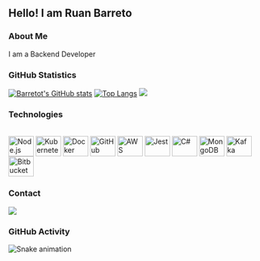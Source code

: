 ## Hello! I am Ruan Barreto

### About Me

I am a Backend Developer

### GitHub Statistics

[![Barretot's GitHub stats](https://github-readme-stats.vercel.app/api?username=barretot&show_icons=true&theme=radical)](https://github.com/barretot)
[![Top Langs](https://github-readme-stats.vercel.app/api/top-langs/?username=barretot&layout=compact&langs_count=7&theme=radical)](https://github.com/barretot)
![](https://github-profile-summary-cards.vercel.app/api/cards/repos-per-language?barretot&theme=monokai)


### Technologies

<div style="display: inline_block"><br>
  <img align="center" alt="Node.js" height="40" width="50" src="https://cdn.jsdelivr.net/gh/devicons/devicon/icons/nodejs/nodejs-original.svg" />
    <img align="center" alt="Kubernetes" height="40" width="50" src="https://cdn.jsdelivr.net/gh/devicons/devicon/icons/kubernetes/kubernetes-plain.svg" />
    <img align="center" alt="Docker" height="40" width="50" src="https://cdn.jsdelivr.net/gh/devicons/devicon/icons/docker/docker-original.svg" />
    <img align="center" alt="GitHub Actions" height="40" width="50" src="https://cdn.jsdelivr.net/gh/devicons/devicon/icons/github/github-original.svg" />
    <img align="center" alt="AWS" height="40" width="50" src="https://cdn.jsdelivr.net/gh/devicons/devicon/icons/amazonwebservices/amazonwebservices-original.svg" />
    <img align="center" alt="Jest" height="40" width="50" src="https://cdn.jsdelivr.net/gh/devicons/devicon/icons/jest/jest-plain.svg" />
    <img align="center" alt="C#" height="40" width="50" src="https://cdn.jsdelivr.net/gh/devicons/devicon/icons/csharp/csharp-original.svg" />
    <img align="center" alt="MongoDB" height="40" width="50" src="https://cdn.jsdelivr.net/gh/devicons/devicon/icons/mongodb/mongodb-original.svg" />
    <img align="center" alt="Kafka" height="40" width="50" src="https://cdn.jsdelivr.net/gh/devicons/devicon/icons/apachekafka/apachekafka-original.svg" />
   <img align="center" alt="Bitbucket" height="40" width="50" src="https://cdn.jsdelivr.net/gh/devicons/devicon/icons/bitbucket/bitbucket-original.svg" />

</div>

### Contact

<div> 
  <a href="https://www.linkedin.com/in/ruan-barreto-6253b1181/" target="_blank">
    <img src="https://img.shields.io/badge/-LinkedIn-%230077B5?style=for-the-badge&logo=linkedin&logoColor=white" target="_blank" />
  </a> 
</div>


### GitHub Activity

![Snake animation](https://github.com/ubiratan-motta/ubiratan-motta/blob/output/github-contribution-grid-snake.svg)
